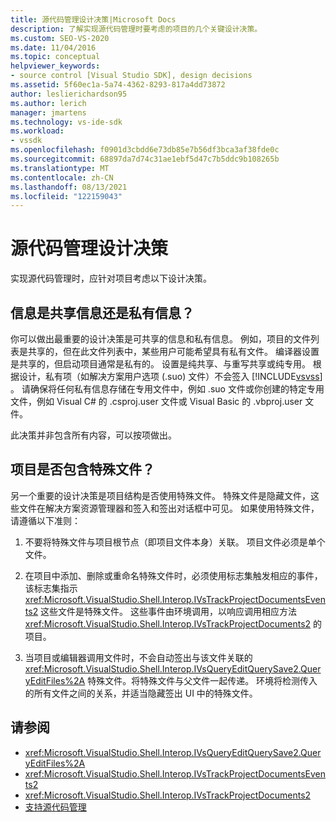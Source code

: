 ```yaml
---
title: 源代码管理设计决策|Microsoft Docs
description: 了解实现源代码管理时要考虑的项目的几个关键设计决策。
ms.custom: SEO-VS-2020
ms.date: 11/04/2016
ms.topic: conceptual
helpviewer_keywords:
- source control [Visual Studio SDK], design decisions
ms.assetid: 5f60ec1a-5a74-4362-8293-817a4dd73872
author: leslierichardson95
ms.author: lerich
manager: jmartens
ms.technology: vs-ide-sdk
ms.workload:
- vssdk
ms.openlocfilehash: f0901d3cbdd6e73db85e7b56df3bca3af38fde0c
ms.sourcegitcommit: 68897da7d74c31ae1ebf5d47c7b5ddc9b108265b
ms.translationtype: MT
ms.contentlocale: zh-CN
ms.lasthandoff: 08/13/2021
ms.locfileid: "122159043"
---
```

# <a name="source-control-design-decisions"></a>源代码管理设计决策
实现源代码管理时，应针对项目考虑以下设计决策。

## <a name="will-information-be-shared-or-private"></a>信息是共享信息还是私有信息？
 你可以做出最重要的设计决策是可共享的信息和私有信息。 例如，项目的文件列表是共享的，但在此文件列表中，某些用户可能希望具有私有文件。 编译器设置是共享的，但启动项目通常是私有的。 设置是纯共享、与重写共享或纯专用。 根据设计，私有项（如解决方案用户选项 (.suo) 文件）不会签入 [!INCLUDE[vsvss](../../extensibility/includes/vsvss_md.md)] 。 请确保将任何私有信息存储在专用文件中，例如 .suo 文件或你创建的特定专用文件，例如 Visual C# 的 .csproj.user 文件或 Visual Basic 的 .vbproj.user 文件。

 此决策并非包含所有内容，可以按项做出。

## <a name="will-the-project-include-special-files"></a>项目是否包含特殊文件？
 另一个重要的设计决策是项目结构是否使用特殊文件。 特殊文件是隐藏文件，这些文件在解决方案资源管理器和签入和签出对话框中可见。 如果使用特殊文件，请遵循以下准则：

1. 不要将特殊文件与项目根节点（即项目文件本身）关联。 项目文件必须是单个文件。

2. 在项目中添加、删除或重命名特殊文件时，必须使用标志集触发相应的事件，该标志集指示 <xref:Microsoft.VisualStudio.Shell.Interop.IVsTrackProjectDocumentsEvents2> 这些文件是特殊文件。 这些事件由环境调用，以响应调用相应方法 <xref:Microsoft.VisualStudio.Shell.Interop.IVsTrackProjectDocuments2> 的项目。

3. 当项目或编辑器调用文件时，不会自动签出与该文件关联的 <xref:Microsoft.VisualStudio.Shell.Interop.IVsQueryEditQuerySave2.QueryEditFiles%2A> 特殊文件。将特殊文件与父文件一起传递。 环境将检测传入的所有文件之间的关系，并适当隐藏签出 UI 中的特殊文件。

## <a name="see-also"></a>请参阅
- <xref:Microsoft.VisualStudio.Shell.Interop.IVsQueryEditQuerySave2.QueryEditFiles%2A>
- <xref:Microsoft.VisualStudio.Shell.Interop.IVsTrackProjectDocumentsEvents2>
- <xref:Microsoft.VisualStudio.Shell.Interop.IVsTrackProjectDocuments2>
- [支持源代码管理](../../extensibility/internals/supporting-source-control.md)

